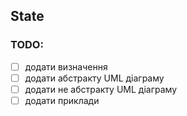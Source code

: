 ## State

### TODO:
- [ ] додати визначення
- [ ] додати абстракту UML діаграму
- [ ] додати не абстракту UML діаграму
- [ ] додати приклади